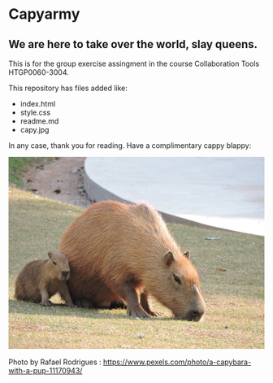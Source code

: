 # Capyarmy

## We are here to take over the world, slay queens.

This is for the group exercise assingment in the course Collaboration Tools HTGP0060-3004.

This repository has files added like:

* index.html
* style.css
* readme.md
* capy.jpg

In any case, thank you for reading. 
Have a complimentary cappy blappy:

![This is a alt text.](/capy.jpg "This is a cute capybara family.")

Photo by Rafael  Rodrigues : https://www.pexels.com/photo/a-capybara-with-a-pup-11170943/
